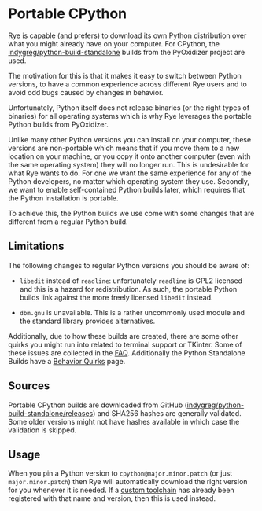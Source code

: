 # Portable CPython

Rye is capable (and prefers) to download its own Python distribution over what
you might already have on your computer.  For CPython, the
[indygreg/python-build-standalone](https://github.com/indygreg/python-build-standalone)
builds from the PyOxidizer project are used.

The motivation for this is that it makes it easy to switch between Python
versions, to have a common experience across different Rye users and to
avoid odd bugs caused by changes in behavior.

Unfortunately, Python itself does not release binaries (or the right types of
binaries) for all operating systems which is why Rye leverages the portable
Python builds from PyOxidizer.

Unlike many other Python versions you can install on your computer, these versions are
non-portable which means that if you move them to a new location on your
machine, or you copy it onto another computer (even with the same operating
system) they will no longer run.  This is undesirable for what Rye wants to do.
For one we want the same experience for any of the Python developers, no matter
which operating system they use.  Secondly, we want to enable self-contained
Python builds later, which requires that the Python installation is portable.

To achieve this, the Python builds we use come with some changes that are
different from a regular Python build.

## Limitations

The following changes to regular Python versions you should be aware of:

* `libedit` instead of `readline`: unfortunately `readline` is GPL2 licensed
  and this is a hazard for redistribution.  As such, the portable Python
  builds link against the more freely licensed `libedit` instead.

* `dbm.gnu` is unavailable.  This is a rather uncommonly used module and the
  standard library provides alternatives.

Additionally, due to how these builds are created, there are some other quirks
you might run into related to terminal support or TKinter.  Some of these
issues are collected in the [FAQ](../faq.md).  Additionally the Python
Standalone Builds have a [Behavior Quirks](https://python-build-standalone.readthedocs.io/en/latest/quirks.html)
page.

## Sources

Portable CPython builds are downloaded from GitHub
([indygreg/python-build-standalone/releases](https://github.com/indygreg/python-build-standalone/releases))
and SHA256 hashes are generally validated.  Some older versions might not
have hashes available in which case the validation is skipped.

## Usage

When you pin a Python version to `cpython@major.minor.patch` (or just
`major.minor.patch`) then Rye will automatically download the right version
for you whenever it is needed.  If a [custom toolchain](index.md#registering-toolchains) has already been registered with that name and
version, then this is used instead.
